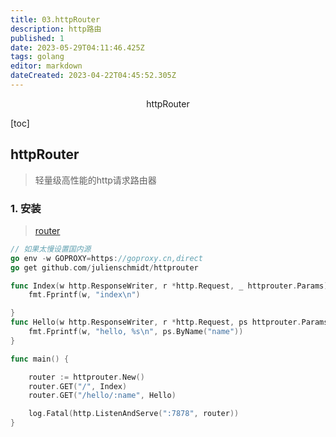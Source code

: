 ```yaml
---
title: 03.httpRouter
description: http路由
published: 1
date: 2023-05-29T04:11:46.425Z
tags: golang
editor: markdown
dateCreated: 2023-04-22T04:45:52.305Z
---
```


<center>httpRouter</center>



[toc]





## httpRouter

> 轻量级高性能的http请求路由器



### 1. 安装

> [router](https://pkg.go.dev/github.com/julienschmidt/httprouter)

```go
// 如果太慢设置国内源
go env -w GOPROXY=https://goproxy.cn,direct
go get github.com/julienschmidt/httprouter
```

```go
func Index(w http.ResponseWriter, r *http.Request, _ httprouter.Params) {
	fmt.Fprintf(w, "index\n")

}
func Hello(w http.ResponseWriter, r *http.Request, ps httprouter.Params) {
	fmt.Fprintf(w, "hello, %s\n", ps.ByName("name"))
}

func main() {

	router := httprouter.New()
	router.GET("/", Index)
	router.GET("/hello/:name", Hello)

	log.Fatal(http.ListenAndServe(":7878", router))
}
```

